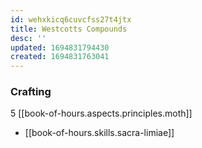 ```yaml
---
id: wehxkicq6cuvcfss27t4jtx
title: Westcotts Compounds
desc: ''
updated: 1694831794430
created: 1694831763041
---
```


### Crafting

5 [[book-of-hours.aspects.principles.moth]]

- [[book-of-hours.skills.sacra-limiae]]
